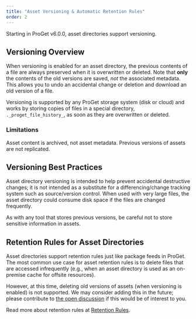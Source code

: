 ```yaml
---
title: "Asset Versioning & Automatic Retention Rules"
order: 2
---
```


Starting in ProGet v6.0.0, asset directories support versioning.

## Versioning Overview
When versioning is enabled for an asset directory, the previous contents of a file are always preserved when it is overwritten or deleted. Note that **only** the contents of the old versions are saved, *not* the associated metadata. This allows you to undo an accidental change or deletion and download an old version of a file.

Versioning is supported by any ProGet storage system (disk or cloud) and works by storing copies of files in a special directory, `._proget_file_history_`, as soon as they are overwritten or deleted.

### Limitations
Asset content is archived, not asset metadata. Previous versions of assets are not replicated.

## Versioning Best Practices
Asset directory versioning is intended to help prevent accidental destructive changes; it is not intended as a substitute for a differencing/change tracking system such as source/version control. When used with very large files, the asset directory could consume disk space if the files are changed frequently.

As with any tool that stores previous versions, be careful not to store sensitive information in assets.

## Retention Rules for Asset Directories
Asset directories support retention rules just like package feeds in ProGet. The most common use case for asset retention rules is to delete files that are accessed infrequently (e.g., when an asset directory is used as an on-premise cache for offsite resources).

However, at this time, deleting old versions of assets (when versioning is enabled) is not supported. We may consider adding this in the future; please contribute to [the open discussion](https://forums.inedo.com/post/15723) if this would be of interest to you.

Read more about retention rules at [Retention Rules](/docs/proget/administration/retention-rules).